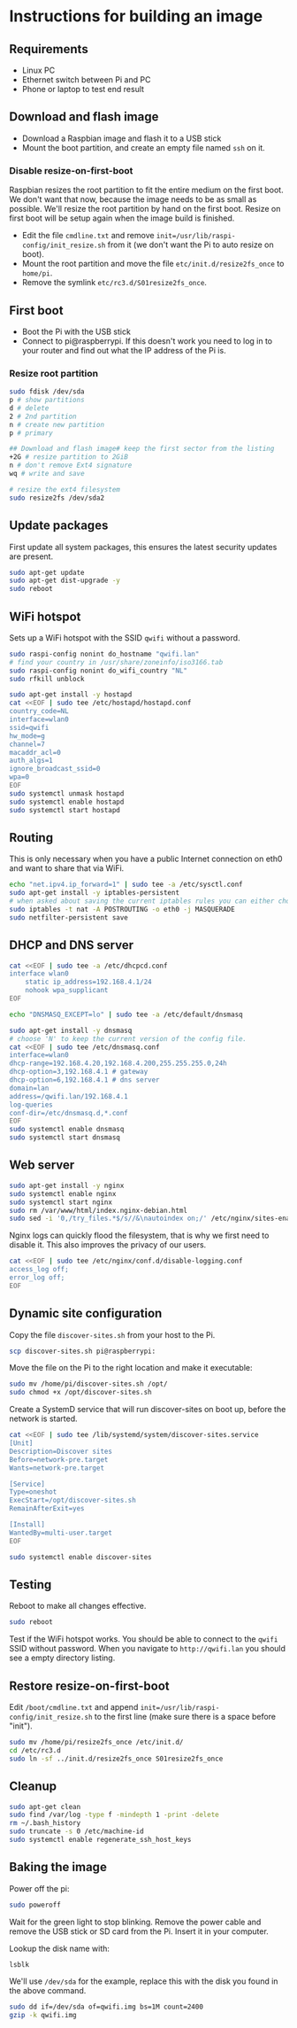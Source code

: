# Instructions for building an image

## Requirements

- Linux PC
- Ethernet switch between Pi and PC
- Phone or laptop to test end result

## Download and flash image

- Download a Raspbian image and flash it to a USB stick
- Mount the boot partition, and create an empty file named `ssh` on it.

### Disable resize-on-first-boot

Raspbian resizes the root partition to fit the entire medium on the first
boot. We don't want that now, because the image needs to be as small as
possible. We'll resize the root partition by hand on the first boot. Resize on
first boot will be setup again when the image build is finished.

- Edit the file `cmdline.txt` and remove
  `init=/usr/lib/raspi-config/init_resize.sh` from it (we don't want the Pi to
  auto resize on boot).
- Mount the root partition and move the file `etc/init.d/resize2fs_once` to `home/pi`.
- Remove the symlink `etc/rc3.d/S01resize2fs_once`.

## First boot

- Boot the Pi with the USB stick
- Connect to pi@raspberrypi. If this doesn't work you need to log in to your
  router and find out what the IP address of the Pi is.

### Resize root partition

``` bash
sudo fdisk /dev/sda
p # show partitions
d # delete
2 # 2nd partition
n # create new partition
p # primary

## Download and flash image# keep the first sector from the listing
+2G # resize partition to 2GiB
n # don't remove Ext4 signature
wq # write and save

# resize the ext4 filesystem
sudo resize2fs /dev/sda2
```

## Update packages

First update all system packages, this ensures the latest security updates are present.

```bash
sudo apt-get update
sudo apt-get dist-upgrade -y
sudo reboot
```

## WiFi hotspot

Sets up a WiFi hotspot with the SSID `qwifi` without a password.

```bash
sudo raspi-config nonint do_hostname "qwifi.lan"
# find your country in /usr/share/zoneinfo/iso3166.tab
sudo raspi-config nonint do_wifi_country "NL"
sudo rfkill unblock
```

```bash
sudo apt-get install -y hostapd
cat <<EOF | sudo tee /etc/hostapd/hostapd.conf
country_code=NL
interface=wlan0
ssid=qwifi
hw_mode=g
channel=7
macaddr_acl=0
auth_algs=1
ignore_broadcast_ssid=0
wpa=0
EOF
sudo systemctl unmask hostapd
sudo systemctl enable hostapd
sudo systemctl start hostapd
```

## Routing

This is only necessary when you have a public Internet connection on eth0 and
want to share that via WiFi.

```bash
echo "net.ipv4.ip_forward=1" | sudo tee -a /etc/sysctl.conf
sudo apt-get install -y iptables-persistent
# when asked about saving the current iptables rules you can either choose Yes or No, it doesn't matter.
sudo iptables -t nat -A POSTROUTING -o eth0 -j MASQUERADE
sudo netfilter-persistent save
```

## DHCP and DNS server

```bash
cat <<EOF | sudo tee -a /etc/dhcpcd.conf
interface wlan0
    static ip_address=192.168.4.1/24
    nohook wpa_supplicant
EOF

echo "DNSMASQ_EXCEPT=lo" | sudo tee -a /etc/default/dnsmasq

sudo apt-get install -y dnsmasq
# choose 'N' to keep the current version of the config file.
cat <<EOF | sudo tee /etc/dnsmasq.conf
interface=wlan0
dhcp-range=192.168.4.20,192.168.4.200,255.255.255.0,24h
dhcp-option=3,192.168.4.1 # gateway
dhcp-option=6,192.168.4.1 # dns server
domain=lan
address=/qwifi.lan/192.168.4.1
log-queries
conf-dir=/etc/dnsmasq.d,*.conf
EOF
sudo systemctl enable dnsmasq
sudo systemctl start dnsmasq
```

## Web server

```bash
sudo apt-get install -y nginx
sudo systemctl enable nginx
sudo systemctl start nginx
sudo rm /var/www/html/index.nginx-debian.html
sudo sed -i '0,/try_files.*$/s//&\nautoindex on;/' /etc/nginx/sites-enabled/default
```

Nginx logs can quickly flood the filesystem, that is why we first need to
disable it. This also improves the privacy of our users.

```bash
cat <<EOF | sudo tee /etc/nginx/conf.d/disable-logging.conf
access_log off;
error_log off;
EOF
```

## Dynamic site configuration

Copy the file `discover-sites.sh` from your host to the Pi.
```bash
scp discover-sites.sh pi@raspberrypi:
```

Move the file on the Pi to the right location and make it executable:

```bash
sudo mv /home/pi/discover-sites.sh /opt/
sudo chmod +x /opt/discover-sites.sh
```

Create a SystemD service that will run discover-sites on boot up, before the network is started.

```bash
cat <<EOF | sudo tee /lib/systemd/system/discover-sites.service
[Unit]
Description=Discover sites
Before=network-pre.target
Wants=network-pre.target

[Service]
Type=oneshot
ExecStart=/opt/discover-sites.sh
RemainAfterExit=yes

[Install]
WantedBy=multi-user.target
EOF

sudo systemctl enable discover-sites
```

## Testing

Reboot to make all changes effective.

```bash
sudo reboot
```

Test if the WiFi hotspot works. You should be able to connect to the `qwifi`
SSID without password. When you navigate to `http://qwifi.lan` you should see a
empty directory listing.

## Restore resize-on-first-boot

Edit `/boot/cmdline.txt` and append `init=/usr/lib/raspi-config/init_resize.sh`
to the first line (make sure there is a space before "init").

```bash
sudo mv /home/pi/resize2fs_once /etc/init.d/
cd /etc/rc3.d
sudo ln -sf ../init.d/resize2fs_once S01resize2fs_once
```

## Cleanup

```bash
sudo apt-get clean
sudo find /var/log -type f -mindepth 1 -print -delete
rm ~/.bash_history
sudo truncate -s 0 /etc/machine-id
sudo systemctl enable regenerate_ssh_host_keys
```

## Baking the image

Power off the pi:

```bash
sudo poweroff
```

Wait for the green light to stop blinking. Remove the power cable and remove the
USB stick or SD card from the Pi. Insert it in your computer.

Lookup the disk name with:

```bash
lsblk
```

We'll use `/dev/sda` for the example, replace this with the disk you found in
the above command.

```bash
sudo dd if=/dev/sda of=qwifi.img bs=1M count=2400
gzip -k qwifi.img
```
